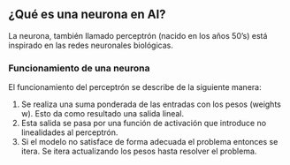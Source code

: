 ## ¿Qué es una neurona en AI?

La neurona, también llamado perceptrón (nacido en los años 50’s) está inspirado en las redes neuronales biológicas.

### Funcionamiento de una neurona

El funcionamiento del perceptrón se describe de la siguiente manera:

1. Se realiza una suma ponderada de las entradas con los pesos (weights w). Esto da como resultado una salida lineal.
2. Esta salida se pasa por una función de activación que introduce no linealidades al perceptrón.
3. Si el modelo no satisface de forma adecuada el problema entonces se itera. Se itera actualizando los pesos hasta resolver el problema.
